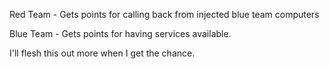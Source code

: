 Red Team - Gets points for calling back from injected blue team computers

Blue Team - Gets points for having services available.

I'll flesh this out more when I get the chance.
